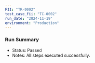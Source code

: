 ```yaml
---
FII: "TR-0002"
test_case_fii: "TC-0002"
run_date: "2024-11-19"
environment: "Production"
---
```

### Run Summary
- Status: Passed
- Notes: All steps executed successfully.